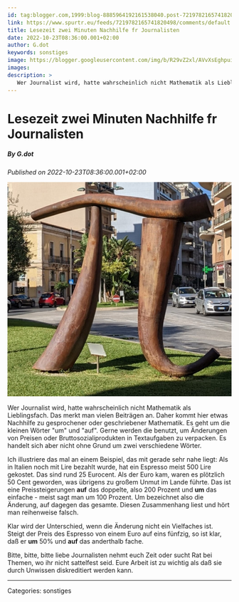 ```yaml
---
id: tag:blogger.com,1999:blog-8885964192161538040.post-7219782165741820498
link: https://www.spurtr.eu/feeds/7219782165741820498/comments/default
title: Lesezeit zwei Minuten Nachhilfe fr Journalisten
date: 2022-10-23T08:36:00.001+02:00
author: G.dot
keywords: sonstiges
image: https://blogger.googleusercontent.com/img/b/R29vZ2xl/AVvXsEghpuipILg0ucsRyLdJ097_qNVAlY0MoRZvtqgs41NBOg7ZLNhCov4zU_LjUhEimCXOcWzE87FGK5dziLtASOovyM2DqfnvKfe5laNO-3I37fXvd6EmIeS6Zs2pExA5z3dhFRWUxPNj_2A/s72-c/1666506898380576-0.png
images: 
description: >
   Wer Journalist wird, hatte wahrscheinlich nicht Mathematik als Lieblingsfach. Das merkt man vielen Beiträgen an. Daher kommt hier etwas Nachhilfe zu gesprochener oder geschriebener Mathematik. Es geht um die kleinen Wörter "um" und "auf". Gerne werden die benutzt, um Änderungen von Preisen
---
```

# Lesezeit zwei Minuten Nachhilfe fr Journalisten
##### By G.dot
_Published on 2022-10-23T08:36:00.001+02:00_

[![](pics/1666506898380576-0.png)](pics/1666506898380576-0.png)

  

Wer Journalist wird, hatte wahrscheinlich nicht Mathematik als Lieblingsfach. Das merkt man vielen Beiträgen an. Daher kommt hier etwas Nachhilfe zu gesprochener oder geschriebener Mathematik. Es geht um die kleinen Wörter "um" und "auf". Gerne werden die benutzt, um Änderungen von Preisen oder Bruttosozialiprodukten in Textaufgaben zu verpacken. Es handelt sich aber nicht ohne Grund um zwei verschiedene Wörter.

Ich illustriere das mal an einem Beispiel, das mit gerade sehr nahe liegt: Als in Italien noch mit Lire bezahlt wurde, hat ein Espresso meist 500 Lire gekostet. Das sind rund 25 Eurocent. Als der Euro kam, waren es plötzlich 50 Cent geworden, was übrigens zu großem Unmut im Lande führte. Das ist eine Preissteigerungen **auf** das doppelte, also 200 Prozent und **um** das einfache - meist sagt man um 100 Prozent. Um bezeichnet also die Änderung, auf dagegen das gesamte. Diesen Zusammenhang liest und hört man reihenweise falsch.

Klar wird der Unterschied, wenn die Änderung nicht ein Vielfaches ist. Steigt der Preis des Espresso von einem Euro auf eins fünfzig, so ist klar, daß er **um** 50% und **auf** das anderthalb fache.

Bitte, bitte, bitte liebe Journalisten nehmt euch Zeit oder sucht Rat bei Themen, wo ihr nicht sattelfest seid. Eure Arbeit ist zu wichtig als daß sie durch Unwissen diskreditiert werden kann.

---
Categories: sonstiges